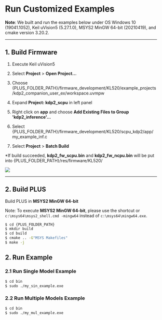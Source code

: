 # Run Customized Examples

**Note**: We built and run the examples below under OS Windows 10 (19041.1052), Keil uVision5 (5.27.1.0), MSYS2 MinGW 64-bit (20210419), and cmake version 3.20.2.

---

## 1. Build Firmware

1. Execute Keil uVision5

2. Select **Project** > **Open Project...**

3. Choose {PLUS_FOLDER_PATH}/firmware_development/KL520/example_projects/kdp2_companion_user_ex/workspace.uvmpw

4. Expand **Project: kdp2_scpu** in left panel

5. Right click on **app** and choose **Add Existing Files to Group 'kdp2_inference'...**

6. Select {PLUS_FOLDER_PATH}/firmware_development/KL520/scpu_kdp2/app/my_example_inf.c

7. Select **Project** > **Batch Build**

*If build succeeded, **kdp2_fw_scpu.bin** and **kdp2_fw_ncpu.bin** will be put into {PLUS_FOLDER_PATH}/res/firmware/KL520/

![](../imgs/keil_build_firmware.png)

---

## 2. Build PLUS

Build PLUS in **MSYS2 MinGW 64-bit**

Note: To execute **MSYS2 MinGW 64-bit**, please use the shortcut or `c:\msys64\msys2_shell.cmd -mingw64` instead of `c:\msys64\mingw64.exe`.

```bash
$ cd {PLUS_FOLDER_PATH}
$ mkdir build
$ cd build
$ cmake .. -G"MSYS Makefiles"
$ make -j
```

## 2. Run Example

### 2.1 Run Single Model Example

```bash
$ cd bin
$ sudo ./my_sin_example.exe
```

### 2.2 Run Multiple Models Example

```bash
$ cd bin
$ sudo ./my_mul_example.exe
```
